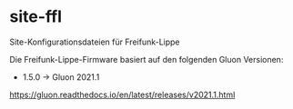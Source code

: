# site-ffl
Site-Konfigurationsdateien für Freifunk-Lippe

Die Freifunk-Lippe-Firmware basiert auf den folgenden Gluon Versionen:


* 1.5.0 -> Gluon 2021.1

https://gluon.readthedocs.io/en/latest/releases/v2021.1.html
